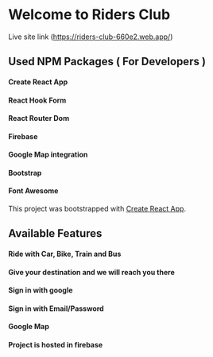 # Welcome to Riders Club 

Live site link (https://riders-club-660e2.web.app/)

## Used NPM Packages ( For Developers )
#### Create React App
#### React Hook Form
#### React Router Dom
#### Firebase
#### Google Map integration
#### Bootstrap
#### Font Awesome
This project was bootstrapped with [Create React App](https://github.com/facebook/create-react-app).

## Available Features

#### Ride with Car, Bike, Train and Bus
#### Give your destination and we will reach you there
#### Sign in with google
#### Sign in with Email/Password
#### Google Map
#### Project is hosted in firebase
